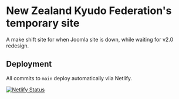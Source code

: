 # New Zealand Kyudo Federation's temporary site

A make shift site for when Joomla site is down, while waiting for v2.0 redesign.

## Deployment

All commits to `main` deploy automatically viia Netlify.

[![Netlify Status](https://api.netlify.com/api/v1/badges/c39d3df5-5ce0-4d6f-b506-936a41d30dfa/deploy-status)](https://app.netlify.com/sites/kyudonz/deploys)
